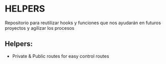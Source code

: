 # HELPERS
Repositorio para reutilizar hooks y funciones que nos ayudarán en futuros proyectos y agilizar los procesos

## Helpers:
- Private & Public routes for easy control routes
